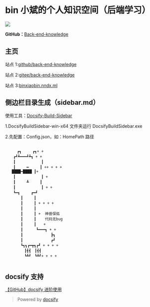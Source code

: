# bin 小斌的个人知识空间（后端学习）

![](https://cdn.jsdelivr.net/gh/bin59/imgs@main/346e2904880f11ebb6edd017c2d2eca2.jpg)

**GitHub：**[Back-end-knowledge](https://github.com/bin59/Back-end-knowledge)

## 主页

站点 1:[github/back-end-knowledge](https://bin59.github.io/Back-end-knowledge)

站点 2:[gitee/back-end-knowledge](https://binbin59.gitee.io/back-end-knowledge)

站点 3:[binxiaobin.nndx.ml](http://binxiaobin.nndx.ml)

## 侧边栏目录生成（sidebar.md）

使用工具：[Docsify-Build-Sidebar](https://github.com/xxxxue/Docsify-Build-Sidebar)

1.DocsifyBuildSidebar-win-x64 文件夹运行 DocsifyBuildSidebar.exe

2.先配置：Config.json，如：HomePath 路径

```

  　　┏┓　　　┏┓+ +
  　┏┛┻━━━┛┻┓ + +
  　┃　　　　　　　┃
  　┃　　　━　　　┃ ++ + + +
   ████━████ ┃+
  　┃　　　　　　　┃ +
  　┃　　　┻　　　┃
  　┃　　　　　　　┃ + +
  　┗━┓　　　┏━┛
  　　　┃　　　┃
  　　　┃　　　┃ + + + +
  　　　┃　　　┃
  　　　┃　　　┃ +  神兽保佑
  　　　┃　　　┃    代码无bug
  　　　┃　　　┃　　+
  　　　┃　 　　┗━━━┓ + +
  　　　┃ 　　　　　　　┣┓
  　　　┃ 　　　　　　　┏┛
  　　　┗┓┓┏━┳┓┏┛ + + + +
  　　　　┃┫┫　┃┫┫
  　　　　┗┻┛　┗┻┛+ + + +


```

## docsify 支持

[【GitHub】docsify 进阶使用](https://juejin.cn/post/7004816405258305573)

> Powered by [docsify](https://docsify.js.org/)
